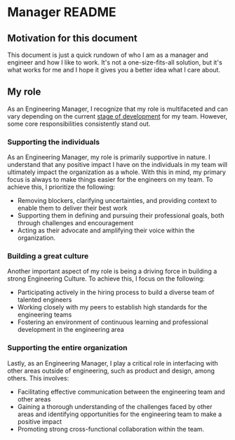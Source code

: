 # Manager README

## Motivation for this document

This document is just a quick rundown of who I am as a manager and engineer and how I like to work. It's not a one-size-fits-all solution, but it's what works for me and I hope it gives you a better idea what I care about.

## My role

As an Engineering Manager, I recognize that my role is multifaceted and can vary depending on the current [stage of development](https://en.wikipedia.org/wiki/Tuckman%27s_stages_of_group_development) for my team. However, some core responsibilities consistently stand out.

### Supporting the individuals
As an Engineering Manager, my role is primarily supportive in nature. I understand that any positive impact I have on the individuals in my team will ultimately impact the organization as a whole. With this in mind, my primary focus is always to make things easier for the engineers on my team. To achieve this, I prioritize the following:

* Removing blockers, clarifying uncertainties, and providing context to enable them to deliver their best work
* Supporting them in defining and pursuing their professional goals, both through challenges and encouragement
* Acting as their advocate and amplifying their voice within the organization.

### Building a great culture
Another important aspect of my role is being a driving force in building a strong Engineering Culture. To achieve this, I focus on the following:

* Participating actively in the hiring process to build a diverse team of talented engineers
* Working closely with my peers to establish high standards for the engineering teams
* Fostering an environment of continuous learning and professional development in the engineering area

### Supporting the entire organization
Lastly, as an Engineering Manager, I play a critical role in interfacing with other areas outside of engineering, such as product and design, among others. This involves:

* Facilitating effective communication between the engineering team and other areas
* Gaining a thorough understanding of the challenges faced by other areas and identifying opportunities for the engineering team to make a positive impact
* Promoting strong cross-functional collaboration within the team.
